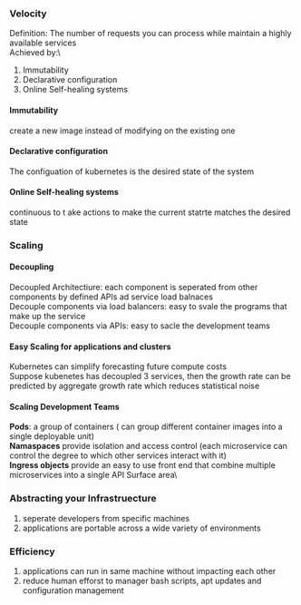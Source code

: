 ### Velocity
Definition: The number of requests you can process while maintain a highly available services\
Achieved by:\
1. Immutability
3. Declarative configuration
4. Online Self-healing systems
#### Immutability
create a new image instead of modifying on the existing one
#### Declarative configuration
The configuation of kubernetes is the desired state of the system
#### Online Self-healing systems
continuous to t ake actions to make the current statrte matches the desired state
### Scaling
#### Decoupling
Decoupled Architectiure: each component is seperated from other components by defined APIs ad service load balnaces\
Decouple components via load balancers: easy to svale the programs that make up the service\
Decouple components via APIs: easy to sacle the development teams
#### Easy Scaling for applications and clusters
Kubernetes can simplify forecasting future compute costs\
Suppose kubenetes has decoupled 3 services, then the growth rate can be predicted by aggregate growth rate which reduces statistical noise
#### Scaling Development Teams
**Pods**: a group of containers ( can group different container images  into a single deployable unit)\
**Namaspaces** provide  isolation and access control (each microservice can control the degree to which other services interact with it)\
**Ingress objects** provide an easy to use front end that combine multiple microservices into a single API Surface area\
### Abstracting your Infrastruecture
1. seperate developers from specific machines
2. applications are portable across a wide variety of environments
### Efficiency
1. applications can run in same machine without impacting each other
2. reduce human efforst to manager bash scripts, apt updates and configuration management

